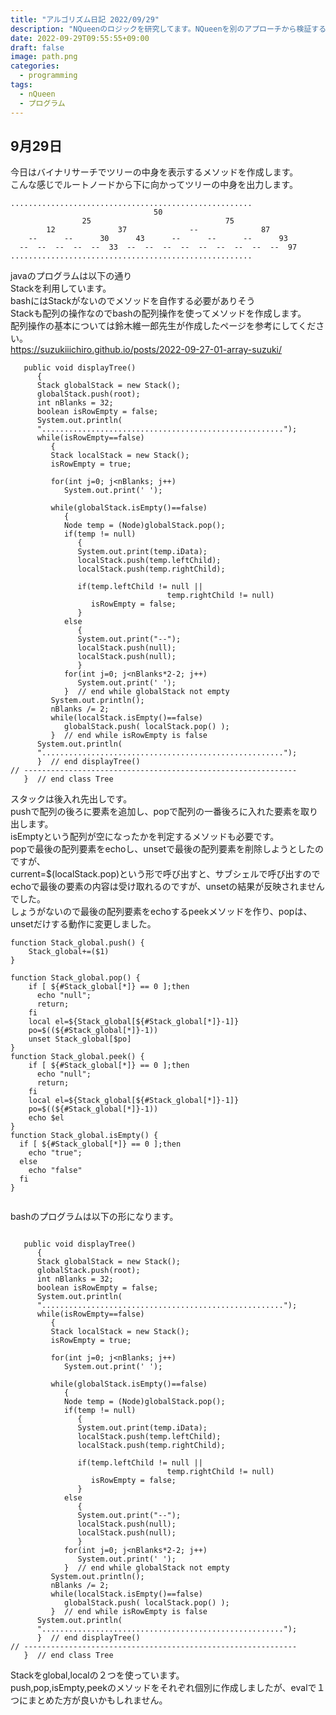 ```yaml
---
title: "アルゴリズム日記 2022/09/29"
description: "NQueenのロジックを研究してます。NQueenを別のアプローチから検証するためにアルゴリズムの勉強をはじめました。まずは基礎からで経路探索へ向かいたいと考えています。試行錯誤したことを備忘録として日記に追加することにしました。" 
date: 2022-09-29T09:55:55+09:00
draft: false 
image: path.png 
categories:
  - programming 
tags:
  - nQueen 
  - プログラム
---
```

## 9月29日

今日はバイナリサーチでツリーの中身を表示するメソッドを作成します。  
こんな感じでルートノードから下に向かってツリーの中身を出力します。  


```
......................................................
                                50                                                              
                25                              75                              
        12              37              --              87              
    --      --      30      43      --      --      --      93      
  --  --  --  --  --  33  --  --  --  --  --  --  --  --  --  97  
......................................................
```
javaのプログラムは以下の通り  
Stackを利用しています。  
bashにはStackがないのでメソッドを自作する必要がありそう  
Stackも配列の操作なのでbashの配列操作を使ってメソッドを作成します。  
配列操作の基本については鈴木維一郎先生が作成したページを参考にしてください。  
https://suzukiiichiro.github.io/posts/2022-09-27-01-array-suzuki/  


```
   public void displayTree()
      {
      Stack globalStack = new Stack();
      globalStack.push(root);
      int nBlanks = 32;
      boolean isRowEmpty = false;
      System.out.println(
      "......................................................");
      while(isRowEmpty==false)
         {
         Stack localStack = new Stack();
         isRowEmpty = true;

         for(int j=0; j<nBlanks; j++)
            System.out.print(' ');

         while(globalStack.isEmpty()==false)
            {
            Node temp = (Node)globalStack.pop();
            if(temp != null)
               {
               System.out.print(temp.iData);
               localStack.push(temp.leftChild);
               localStack.push(temp.rightChild);

               if(temp.leftChild != null ||
                                   temp.rightChild != null)
                  isRowEmpty = false;
               }
            else
               {
               System.out.print("--");
               localStack.push(null);
               localStack.push(null);
               }
            for(int j=0; j<nBlanks*2-2; j++)
               System.out.print(' ');
            }  // end while globalStack not empty
         System.out.println();
         nBlanks /= 2;
         while(localStack.isEmpty()==false)
            globalStack.push( localStack.pop() );
         }  // end while isRowEmpty is false
      System.out.println(
      "......................................................");
      }  // end displayTree()
// -------------------------------------------------------------
   }  // end class Tree

```
スタックは後入れ先出しです。  
pushで配列の後ろに要素を追加し、popで配列の一番後ろに入れた要素を取り出します。  
isEmptyという配列が空になったかを判定するメソッドも必要です。  
popで最後の配列要素をechoし、unsetで最後の配列要素を削除しようとしたのですが、  
current=$(localStack.pop)という形で呼び出すと、サブシェルで呼び出すのでechoで最後の要素の内容は受け取れるのですが、unsetの結果が反映されませんでした。  
しょうがないので最後の配列要素をechoするpeekメソッドを作り、popは、unsetだけする動作に変更しました。  


```
function Stack_global.push() {
    Stack_global+=($1)
}

function Stack_global.pop() {
    if [ ${#Stack_global[*]} == 0 ];then
      echo "null";
      return;
    fi
    local el=${Stack_global[${#Stack_global[*]}-1]}
    po=$((${#Stack_global[*]}-1))
    unset Stack_global[$po]
}
function Stack_global.peek() {
    if [ ${#Stack_global[*]} == 0 ];then
      echo "null";
      return;
    fi
    local el=${Stack_global[${#Stack_global[*]}-1]}
    po=$((${#Stack_global[*]}-1))
    echo $el
}
function Stack_global.isEmpty() {
  if [ ${#Stack_global[*]} == 0 ];then
    echo "true";
  else
    echo "false"
  fi
}


```

bashのプログラムは以下の形になります。  
```

   public void displayTree()
      {
      Stack globalStack = new Stack();
      globalStack.push(root);
      int nBlanks = 32;
      boolean isRowEmpty = false;
      System.out.println(
      "......................................................");
      while(isRowEmpty==false)
         {
         Stack localStack = new Stack();
         isRowEmpty = true;

         for(int j=0; j<nBlanks; j++)
            System.out.print(' ');

         while(globalStack.isEmpty()==false)
            {
            Node temp = (Node)globalStack.pop();
            if(temp != null)
               {
               System.out.print(temp.iData);
               localStack.push(temp.leftChild);
               localStack.push(temp.rightChild);

               if(temp.leftChild != null ||
                                   temp.rightChild != null)
                  isRowEmpty = false;
               }
            else
               {
               System.out.print("--");
               localStack.push(null);
               localStack.push(null);
               }
            for(int j=0; j<nBlanks*2-2; j++)
               System.out.print(' ');
            }  // end while globalStack not empty
         System.out.println();
         nBlanks /= 2;
         while(localStack.isEmpty()==false)
            globalStack.push( localStack.pop() );
         }  // end while isRowEmpty is false
      System.out.println(
      "......................................................");
      }  // end displayTree()
// -------------------------------------------------------------
   }  // end class Tree
```
Stackをglobal,localの２つを使っています。    
push,pop,isEmpty,peekのメソッドをそれぞれ個別に作成しましたが、evalで１つにまとめた方が良いかもしれません。    

